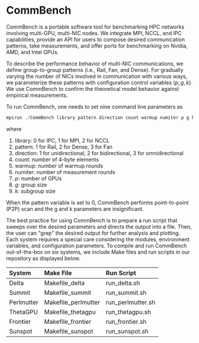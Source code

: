 # CommBench

CommBench is a portable software tool for benchmarking HPC networks involving multi-GPU, multi-NIC nodes. We integrate MPI, NCCL, and IPC capabilities, provide an API for users to compose desired communication patterns, take measurements, and offer ports for benchmarking on Nvidia, AMD, and Intel GPUs.

To describe the performance behavior of multi-NIC communications, we define group-to-group patterns (i.e., Rail, Fan, and Dense). For gradually varying the number of NICs involved in communication with various ways, we parameterize these patterns with configuration control variables $(p, g, k)$. We use CommBench to confirm the theoretical model behavior against empirical measurements.


To run CommBench, one needs to set nine command line parameters as
```cpp
mpirun ./CommBench library pattern direction count warmup numiter p g k
```
where
1. library: 0 for IPC, 1 for MPI, 2 for NCCL
2. pattern: 1 for Rail, 2 for Dense, 3 for Fan
3. direction: 1 for unidirectional, 2 for bidirectional, 3 for
omnidirectional
4. count: number of 4-byte elements
5. warmup: number of warmup rounds
6. numiter: number of measurement rounds
7. $p$: number of GPUs
8. $g$: group size
9. $k$: subgroup size

When the pattern variable is set to 0, CommBench performs point-to-point (P2P) scan and the g and k parameters are insignificant.

The best practice for using CommBench is to prepare a run script that sweeps over the desired parameters and directs the output into a file. Then, the user can "grep" the desired output for further analysis and plotting. Each system requires a special care considering the modules, environment variables, and configuration parameters. To compile and run CommBench out-of-the-box on six systems, we include Make files and run scripts in our repository as displayed below.

| System | Make File | Run Script |
| :---| :--- | :--- |
| Delta | Makefile_delta | run_delta.sh  |
| Summit | Makefile_summit | run_summit.sh |
| Perlmutter | Makefile_perlmutter | run_perlmutter.sh |
| ThetaGPU | Makefile_thetagpu | run_thetagpu.sh |
| Frontier | Makefile_frontier | run_frontier.sh |
| Sunspot | Makefile_sunspot | run_sunspot.sh |
